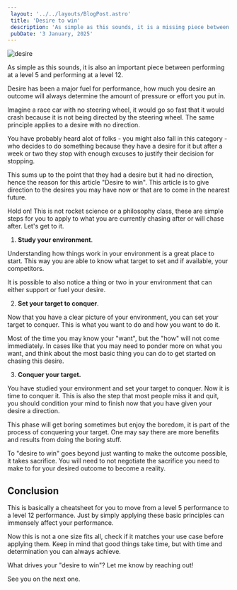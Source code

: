 ```yaml
---
 layout: '../../layouts/BlogPost.astro'
 title: 'Desire to win'
 description: 'As simple as this sounds, it is a missing piece between performing at a level 5 and performing at a level 12.'
 pubDate: '3 January, 2025'
---
```


![desire](/desire.png)

As simple as this sounds, it is also an important piece between performing at a level 5 and performing at a level 12.

Desire has been a major fuel for performance, how much you desire an outcome will always determine the amount of pressure or effort you put in.

Imagine a race car with no steering wheel, it would go so fast that it would crash because it is not being directed by the steering wheel. The same principle applies to a desire with no direction.

You have probably heard alot of folks - you might also fall in this category - who decides to do something because they have a desire for it but after a week or two they stop with enough excuses to justify their decision for stopping.

This sums up to the point that they had a desire but it had no direction, hence the reason for this article "Desire to win". This article is to give direction to the desires you may have now or that are to come in the nearest future.

Hold on! This is not rocket science or a philosophy class, these are simple steps for you to apply to what you are currently chasing after or will chase after. Let's get to it.

1. **Study your environment**.

Understanding how things work in your environment is a great place to start. This way you are able to know what target to set and if available, your competitors.

It is possible to also notice a thing or two in your environment that can either support or fuel your desire.

2. **Set your target to conquer**.

Now that you have a clear picture of your environment, you can set your target to conquer. This is what you want to do and how you want to do it.

Most of the time you may know your "want", but the "how" will not come immediately. In cases like that you may need to ponder more on what you want, and think about the most basic thing you can do to get started on chasing this desire.

3. **Conquer your target.**

You have studied your environment and set your target to conquer. Now it is time to conquer it. This is also the step that most people miss it and quit, you should condition your mind to finish now that you have given your desire a direction.

This phase will get boring sometimes but enjoy the boredom, it is part of the process of conquering your target. One may say there are more benefits and results from doing the boring stuff.

To "desire to win" goes beyond just wanting to make the outcome possible, it takes sacrifice. You will need to not negotiate the sacrifice you need to make to for your desired outcome to become a reality.

## Conclusion

This is basically a cheatsheet for you to move from a level 5 performance to a level 12 performance. Just by simply applying these basic principles can immensely affect your performance. 

Now this is not a one size fits all, check if it matches your use case before applying them. Keep in mind that good things take time, but with time and determination you can always achieve.

What drives your "desire to win"? Let me know by reaching out!

See you on the next one.
